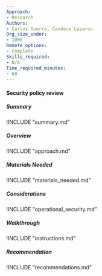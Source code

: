```yaml
---
Approach:
- Research
Authors:
- Carlos Guerra, Candace Lazarou
Org_size_under:
- 1000
Remote_options:
- Complete
Skills_required:
- N/A
Time_required_minutes:
- 60
---
```


#### Security policy review

##### Summary
!INCLUDE "summary.md"

##### Overview
!INCLUDE "approach.md"

##### Materials Needed
!INCLUDE "materials_needed.md"

##### Considerations
!INCLUDE "operational_security.md"

##### Walkthrough
!INCLUDE "instructions.md"

##### Recommendation
!INCLUDE "recommendations.md"
